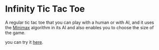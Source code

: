 # Infinity Tic Tac Toe
A regular tic tac toe that you can play with a human or with AI, and it uses the [Minimax](https://en.wikipedia.org/wiki/Minimax)
algorithm in its AI and also enables you to choose the size of the game.

you can try it [here](https://abdelrahmankhalid0.github.io/Infinity-tic-tac-toe/).
